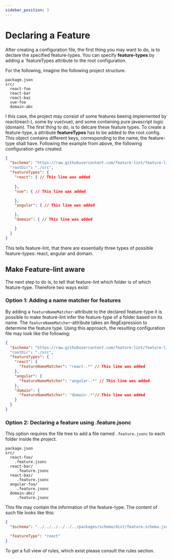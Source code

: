 ```yaml
---
sidebar_position: 3
---
```


# Declaring a Feature
After creating a configuration file, the first thing you may want to do, is to declare the specified feature-types.
You can specify **feature-types** by adding a `featureTypes attribute to the root configuration.

For the following, imagine the following project structure.

```
package.json
src/
  react-foo
  react-bar
  react-baz
  vue-foo
  domain-abc
```

I this case, the project may consist of some features beeing implemented by react(react-), some by vue(vue), and some containing
pure javascript logic (domain). The first thing to do, is to delcare these feature types. 
To create a feature-type, a attribute **featureTypes** has to be added to the root config. This object contains 
different keys, corresponding to the name, the feature-type shall have. Following the example from above,
the following configuration gets created.

````json
{
  "$schema": "https://raw.githubusercontent.com/feature-lint/feature-lint/pages/schema/feature-lint-v0.0.15.schema.json"
  "rootDir": "./src",
  "featureTypes": {
    "react": { // This line was added
      
    },
    "vue": { // This line was added

    },
    "angular": { // This line was added

    },
    "domain": { // This line was added

    }
  }
}
````

This tells feature-lint, that there are essentially three types of possible feature-types: react, angular and domain.

## Make Feature-lint aware
The next step to do is, to tell that feature-lint which folder is of which feature-type. Therefore two ways exist:

### Option 1: Adding a name matcher for features
By adding a `featureNameMatcher`-attribute to the declared feature-type it is possible to make feature-lint infer the 
feature-type of a folder based on its name.
The `featureNameMatcher`-attribute takes an RegExpression to determine the feature type. Using this approach,
the resulting configuration file may look like the following:

````json
{
  "$schema": "https://raw.githubusercontent.com/feature-lint/feature-lint/pages/schema/feature-lint-v0.0.15.schema.json"
  "rootDir": "./src",
  "featureTypes": {
    "react": { 
      "featureNameMatcher": "react-.*" // This line was added
    },
    "angular": { 
      "featureNameMatcher": "angular-.*" // This line was added
    },
    "domain": { 
      "featureNameMatcher": "domain-.*"// This line was added
    }
  }
}
````




### Option 2: Declaring a feature using .feature.jsonc 
This option requires the file tree to add a file named `.feature.jsonc` to each folder inside the project.
   
```
package.json
src/
  react-foo/
    .feature.jsonc
  react-bar/
     .feature.jsonc
  react-baz/
     .feature.jsonc
  angular-foo/
     .feature.jsonc
  domain-abc/ 
     .feature.jsonc
```
This file may contain the information of the feature-type. The content of such file looks like this:

```json
{
  "$schema": "../../../../../../packages/schema/dist/feature.schema.json",

  "featureType": "react"
}
```




To get a full view of rules, which exist please consult the rules section.
